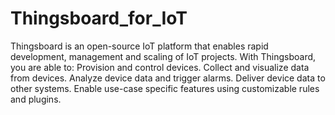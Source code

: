 # Thingsboard_for_IoT


Thingsboard is an open-source IoT platform that enables rapid development, management and scaling of IoT projects.
With Thingsboard, you are able to:
Provision and control devices.
Collect and visualize data from devices.
Analyze device data and trigger alarms.
Deliver device data to other systems.
Enable use-case specific features using customizable rules and plugins.
